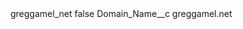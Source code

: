 <?xml version="1.0" encoding="UTF-8"?>
<CustomMetadata xmlns="http://soap.sforce.com/2006/04/metadata" xmlns:xsi="http://www.w3.org/2001/XMLSchema-instance" xmlns:xsd="http://www.w3.org/2001/XMLSchema">
    <label>greggamel_net</label>
    <protected>false</protected>
    <values>
        <field>Domain_Name__c</field>
        <value xsi:type="xsd:string">greggamel.net</value>
    </values>
</CustomMetadata>

